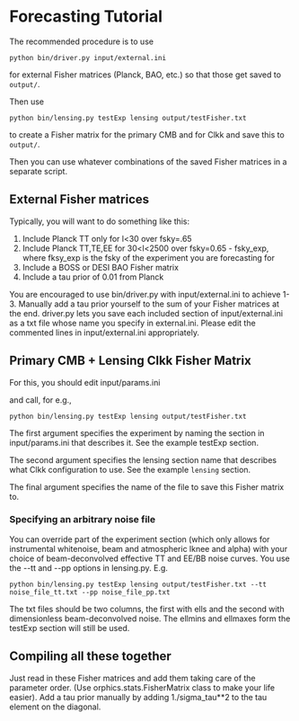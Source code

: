# Forecasting Tutorial

The recommended procedure is to use

```
python bin/driver.py input/external.ini
```

for external Fisher matrices (Planck, BAO, etc.) so that those get saved to `output/`.

Then use

```
python bin/lensing.py testExp lensing output/testFisher.txt
```

to create a Fisher matrix for the primary CMB and for Clkk and save this to `output/`.

Then you can use whatever combinations of the saved Fisher matrices in a separate script.

## External Fisher matrices

Typically, you will want to do something like this:

1. Include Planck TT only for l<30 over fsky=.65
2. Include Planck TT,TE,EE for 30<l<2500 over fsky=0.65 - fsky_exp, where fksy_exp is the fsky of the experiment you are forecasting for
3. Include a BOSS or DESI BAO Fisher matrix
4. Include a tau prior of 0.01 from Planck

You are encouraged to use bin/driver.py with input/external.ini to achieve 1-3. Manually add a tau prior yourself to the sum of your Fisher matrices at the end. driver.py lets you save each included section of input/external.ini as a txt file whose name you specify in external.ini. Please edit the commented lines in input/external.ini appropriately.


## Primary CMB + Lensing Clkk Fisher Matrix

For this, you should edit input/params.ini

and call, for e.g.,

```
python bin/lensing.py testExp lensing output/testFisher.txt
```

The first argument specifies the experiment by naming the section in input/params.ini that describes it. See the example testExp section.

The second argument specifies the lensing section name that describes what Clkk configuration to use. See the example `lensing` section.

The final argument specifies the name of the file to save this Fisher matrix to.

### Specifying an arbitrary noise file

You can override part of the experiment section (which only allows for instrumental whitenoise, beam and atmospheric lknee and alpha) with your choice of beam-deconvolved effective TT and EE/BB noise curves. You use the --tt and --pp options in lensing.py. E.g.

```
python bin/lensing.py testExp lensing output/testFisher.txt --tt noise_file_tt.txt --pp noise_file_pp.txt
```

The txt files should be two columns, the first with ells and the second with dimensionless beam-deconvolved noise. The ellmins and ellmaxes form the testExp section will still be used.


## Compiling all these together

Just read in these Fisher matrices and add them taking care of the parameter order. (Use orphics.stats.FisherMatrix class to make your life easier). Add a tau prior manually by adding 1./sigma_tau**2 to the tau element on the diagonal.


